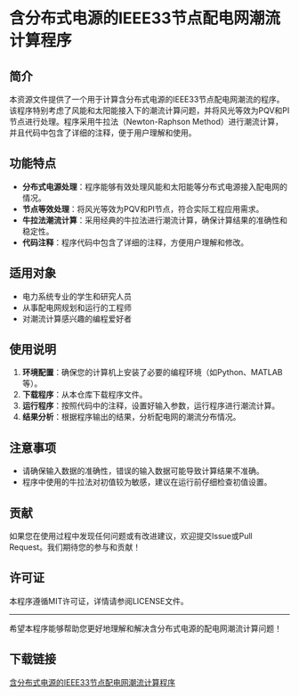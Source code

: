 # 含分布式电源的IEEE33节点配电网潮流计算程序

## 简介
本资源文件提供了一个用于计算含分布式电源的IEEE33节点配电网潮流的程序。该程序特别考虑了风能和太阳能接入下的潮流计算问题，并将风光等效为PQV和PI节点进行处理。程序采用牛拉法（Newton-Raphson Method）进行潮流计算，并且代码中包含了详细的注释，便于用户理解和使用。

## 功能特点
- **分布式电源处理**：程序能够有效处理风能和太阳能等分布式电源接入配电网的情况。
- **节点等效处理**：将风光等效为PQV和PI节点，符合实际工程应用需求。
- **牛拉法潮流计算**：采用经典的牛拉法进行潮流计算，确保计算结果的准确性和稳定性。
- **代码注释**：程序代码中包含了详细的注释，方便用户理解和修改。

## 适用对象
- 电力系统专业的学生和研究人员
- 从事配电网规划和运行的工程师
- 对潮流计算感兴趣的编程爱好者

## 使用说明
1. **环境配置**：确保您的计算机上安装了必要的编程环境（如Python、MATLAB等）。
2. **下载程序**：从本仓库下载程序文件。
3. **运行程序**：按照代码中的注释，设置好输入参数，运行程序进行潮流计算。
4. **结果分析**：根据程序输出的结果，分析配电网的潮流分布情况。

## 注意事项
- 请确保输入数据的准确性，错误的输入数据可能导致计算结果不准确。
- 程序中使用的牛拉法对初值较为敏感，建议在运行前仔细检查初值设置。

## 贡献
如果您在使用过程中发现任何问题或有改进建议，欢迎提交Issue或Pull Request。我们期待您的参与和贡献！

## 许可证
本程序遵循MIT许可证，详情请参阅LICENSE文件。

---

希望本程序能够帮助您更好地理解和解决含分布式电源的配电网潮流计算问题！

## 下载链接

[含分布式电源的IEEE33节点配电网潮流计算程序](https://pan.quark.cn/s/4e0529bc2665)